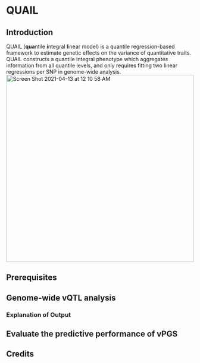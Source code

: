 # QUAIL

## Introduction

QUAIL (**qua**ntile **i**ntegral **l**inear model) is a quantile regression-based framework to estimate genetic effects on the variance of quantitative traits. QUAIL constructs a quantile integral phenotype which aggregates information from all quantile levels, and only requires fitting two linear regressions per SNP in genome-wide analysis.<img width="504" alt="Screen Shot 2021-04-13 at 12 10 58 AM" src="https://user-images.githubusercontent.com/56059516/114499943-ba975880-9bec-11eb-9050-ecaeb335f11e.png">





## Prerequisites

## Genome-wide vQTL analysis

### Explanation of Output

## Evaluate the predictive performance of vPGS

## Credits
